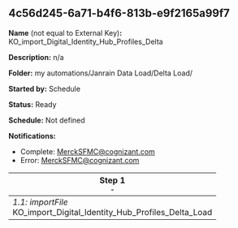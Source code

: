## 4c56d245-6a71-b4f6-813b-e9f2165a99f7

**Name** (not equal to External Key)**:** KO_import_Digital_Identity_Hub_Profiles_Delta


**Description:** n/a

**Folder:** my automations/Janrain Data Load/Delta Load/

**Started by:** Schedule

**Status:** Ready

**Schedule:** Not defined

**Notifications:**

* Complete: MerckSFMC@cognizant.com
* Error: MerckSFMC@cognizant.com

| Step 1<br>_<small>-</small>_ |
| --- |
| _1.1: importFile_<br>KO_import_Digital_Identity_Hub_Profiles_Delta_Load |
